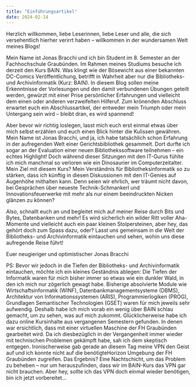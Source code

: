 ```yaml
---
title: "Einführungsartikel"
date: 2024-02-14
---
```


Herzlich willkommen, liebe Leserinnen, liebe Leser und alle, die sich versehentlich hierher verirrt haben – willkommen in der wundersamen Welt meines Blogs!

Mein Name ist Jonas Bracchi und ich bin Student im 8. Semester an der Fachhochschule Graubünden. Im Rahmen meines Studiums besuche ich derzeit den Kurs BAIN. Was klingt wie der Bösewicht aus einer bekannten DC-Comics Veröffentlichung, betrifft in Wahrheit aber nur die Bibliotheks- und Archivinformatik (Kurz: BAIN). In diesem Blog sollen meine Erkenntnisse der Vorlesungen und den damit verbundenen Übungen geteilt werden, gewürzt mit einer Prise persönlicher Erfahrungen und vielleicht dem einen oder anderen verzweifelten Hilferuf. Zum krönenden Abschluss erwartet euch ein Abschlussartikel, der entweder mein Triumph oder mein Untergang sein wird – bleibt dran, es wird spannend!

Aber bevor wir richtig loslegen, lasst mich euch erst einmal etwas über mich selbst erzählen und euch einen Blick hinter die Kulissen gewähren. Mein Name ist Jonas Bracchi, und ja, ich habe tatsächlich schon Erfahrung in der aufregenden Welt einer Gerichtsbibliothek gesammelt. Dort durfte ich sogar an der Evaluation einer neuen Bibliothekssoftware teilnehmen – ein echtes Highlight! Doch während dieser Sitzungen mit den IT-Gurus fühlte ich mich manchmal so verloren wie ein Dinosaurier im Computerzeitalter. Mein Ziel mit diesem Kurs? Mein Verständnis für Bibliotheksinformatik so zu stärken, dass ich künftig in diesen Diskussionen mit den IT-Genies auf Augenhöhe mithalten kann. Denn seien wir ehrlich, wer träumt nicht davon, bei Gesprächen über neueste Technik-Schmankerl und Innovationsfeuerwerke mit mehr als nur einem beeindruckten Nicken glänzen zu können?

Also, schnallt euch an und begleitet mich auf meiner Reise durch Bits und Bytes, Datenbanken und mehr! Es wird sicherlich ein wilder Ritt voller Aha-Momente und vielleicht auch ein paar kleinen Stolpersteinen, aber hey, das gehört doch zum Spass dazu, oder? Lasst uns gemeinsam in die Welt der Bibliotheks- und Archivinformatik eintauchen und sehen, wohin uns diese aufregende Reise führt!

Euer neugieriger und optimistischer Jonas Bracchi

PS: Bevor wir jedoch in die Tiefen der Bibliotheks- und Archivinformatik eintauchen, möchte ich ein kleines Geständnis ablegen: Die Tiefen der Informatik waren für mich bisher immer so etwas wie ein dunkler Wald, in den ich mich nur zögerlich gewagt habe. Bisherige absolvierte Module wie Wirtschaftsinformatik (WINF), Datenbankmanagementsysteme (DBMS), Architektur von Informationssystemen (ARIS), Programmierlogiken (PROG), Grundlagen Semantischer Technologien (GSET) waren für mich jeweils sehr aufwendig. Deshalb habe ich mich vorab ein wenig über BAIN schlau gemacht, um zu sehen, was auf mich zukommt. Glücklicherweise habe ich dazu online Kursinhalte aus vergangenen Semestern gefunden. In denen war ersichtlich, dass mit einer virtuellen Maschine der FH Graubünden gearbeitet wird. Da ich diesbezüglich in der Vergangenheit immer wieder mit technischen Problemen gekämpft habe, sah ich dem skeptisch entgegen. Ironischerweise gab gerade an diesem Tag meine VPN den Geist auf und ich konnte nicht auf die benötigteHorizon Umgebung der FH Graubünden zugreifen. Das Ergebnis? Eine Nachtschicht, um das Problem zu beheben – nur um herauszufinden, dass wir im BAIN-Kurs das VPN gar nicht brauchen. Aber hey, sollte ich das VPN doch einmal wieder benötigen, bin ich jetzt vorbereitet…

